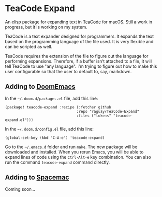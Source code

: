 # TeaCode Expand

An elisp package for expanding text in [TeaCode](https://www.apptorium.com/teacode) for macOS. Still a work in progress, but it is working on my system. 

TeaCode is a text expander designed for programmers. It expands the text based on the programming language of the file used. It is very flexible and can be scripted as well.

TeaCode requires the extension of the file to figure out the language for performing expansions. Therefore, if a buffer isn't attached to a file, it will tell TeaCode to use "any language". I'm trying to figure out how to make this user configurable so that the user to default to, say, markdown.

## Adding to [DoomEmacs](https://github.com/hlissner/doom-emacs)

In the `~/.doom.d/packages.el` file, add this line:

```elisp
(package! teacode-expand :recipe (:fetcher github
                                 :repo "raguay/TeaCode-Expand"
                                 :files ("tokens" "teacode-expand.el")))
```

In the `~/.doom.d/config.el` file, add this line:

```elisp
(global-set-key (kbd "C-A-e") 'teacode-expand)
```

Go to the `~/.emacs.d` folder and run `make`. The new package will be downloaded and installed. When you rerun Emacs, you will be able to expand lines of code using the `Ctrl-Alt-e` key combination. You can also run the command `teacode-expand` command directly.

## Adding to [Spacemac](http://spacemacs.org/)

Coming soon...
